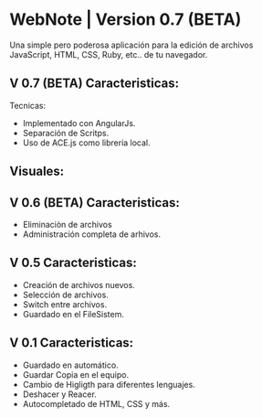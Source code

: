 ﻿WebNote | Version 0.7 (BETA)
================================
Una simple pero poderosa aplicación para la edición de archivos JavaScript, HTML, CSS, Ruby, etc..  de tu navegador.


V 0.7 (BETA) Caracteristicas:
-------------------------
Tecnicas:
- Implementado con AngularJs.
- Separación de Scritps.
- Uso de ACE.js como libreria local.

Visuales:
- 


V 0.6 (BETA) Caracteristicas:
-------------------------
- Eliminaciòn de archivos
- Administración completa de arhivos.


V 0.5 Caracteristicas:
-------------------------
- Creación de archivos nuevos.
- Selección de archivos.
- Switch entre archivos.
- Guardado en el FileSistem.


V 0.1 Caracteristicas:
-------------------------
 - Guardado en automático.
 - Guardar Copia en el equipo.
 - Cambio de Higligth para diferentes lenguajes.
 - Deshacer y Reacer.
 - Autocompletado de HTML, CSS y más.
